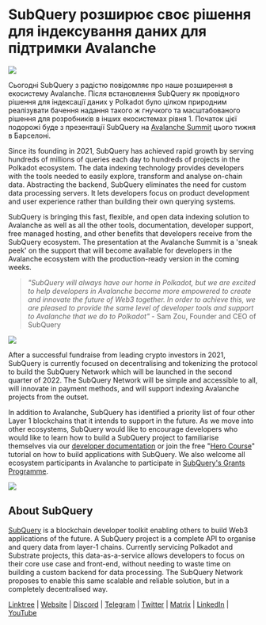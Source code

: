 # SubQuery розширює своє рішення для індексування даних для підтримки Avalanche

![](https://miro.medium.com/max/1400/1*TzciSe7GYLJs_2d9BoXXXQ.png)

Сьогодні SubQuery з радістю повідомляє про наше розширення в екосистему Avalanche. Після встановлення SubQuery як провідного рішення для індексації даних у Polkadot було цілком природним реалізувати бачення надання такого ж гнучкого та масштабованого рішення для розробників в інших екосистемах рівня 1. Початок цієї подорожі буде з презентації SubQuery на [Avalanche Summit](https://www.avalanchesummit.com/agenda) цього тижня в Барселоні.

Since its founding in 2021, SubQuery has achieved rapid growth by serving hundreds of millions of queries each day to hundreds of projects in the Polkadot ecosystem. The data indexing technology provides developers with the tools needed to easily explore, transform and analyse on-chain data. Abstracting the backend, SubQuery eliminates the need for custom data processing servers. It lets developers focus on product development and user experience rather than building their own querying systems.

SubQuery is bringing this fast, flexible, and open data indexing solution to Avalanche as well as all the other tools, documentation, developer support, free managed hosting, and other benefits that developers receive from the SubQuery ecosystem. The presentation at the Avalanche Summit is a 'sneak peek' on the support that will become available for developers in the Avalanche ecosystem with the production-ready version in the coming weeks.

> _"SubQuery will always have our home in Polkadot, but we are excited to help developers in Avalanche become more empowered to create and innovate the future of Web3 together. In order to achieve this, we are pleased to provide the same level of developer tools and support to Avalanche that we do to Polkadot"_ - Sam Zou, Founder and CEO of SubQuery

![](https://miro.medium.com/max/1400/0*F6j717yuckn37cNe)

After a successful fundraise from leading crypto investors in 2021, SubQuery is currently focused on decentralising and tokenizing the protocol to build the SubQuery Network which will be launched in the second quarter of 2022. The SubQuery Network will be simple and accessible to all, will innovate in payment methods, and will support indexing Avalanche projects from the outset.

In addition to Avalanche, SubQuery has identified a priority list of four other Layer 1 blockchains that it intends to support in the future. As we move into other ecosystems, SubQuery would like to encourage developers who would like to learn how to build a SubQuery project to familiarise themselves via our [developer documentation](https://doc.subquery.network/) or join the free "[Hero Course](https://subquery.coassemble.com/unlock/dOKZW6O#/)" tutorial on how to build applications with SubQuery. We also welcome all ecosystem participants in Avalanche to participate in [SubQuery's Grants Programme](https://subquery.network/grants).

![](https://miro.medium.com/max/1400/1*lvd3P9kg-PNhGIWLtBh8-A.jpeg)

## About SubQuery

[SubQuery](https://subquery.network) is a blockchain developer toolkit enabling others to build Web3 applications of the future. A SubQuery project is a complete API to organise and query data from layer-1 chains. Currently servicing Polkadot and Substrate projects, this data-as-a-service allows developers to focus on their core use case and front-end, without needing to waste time on building a custom backend for data processing. The SubQuery Network proposes to enable this same scalable and reliable solution, but in a completely decentralised way.

​​[Linktree](https://linktr.ee/subquerynetwork) | [Website](https://subquery.network/) | [Discord](https://discord.com/invite/78zg8aBSMG) | [Telegram](https://t.me/subquerynetwork) | [Twitter](https://twitter.com/subquerynetwork) | [Matrix](https://matrix.to/#/#subquery:matrix.org) | [LinkedIn](https://www.linkedin.com/company/subquery) | [YouTube](https://www.youtube.com/channel/UCi1a6NUUjegcLHDFLr7CqLw)
